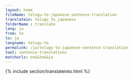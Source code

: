 ```yaml
---
layout: home
fileName: telugu-to-japanese-sentence-translation
translatein: telugu_to_japanese
folderName : translate
lang: ja
from: te
to: ja
langname: telugu-to
permalink: /ja/telugu-to-japanese-sentence-translation
tool: sentence-translations
matchurls: en&&te&&ja
---
```

{% include section/translateinto.html %}
